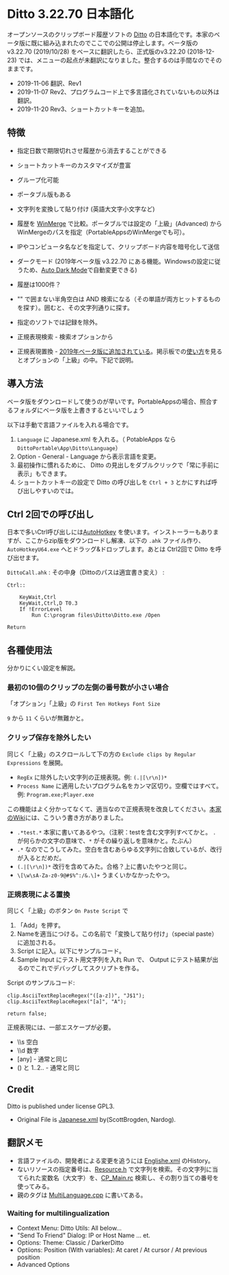 # Ditto 3.22.70 日本語化
オープンソースのクリップボード履歴ソフトの [Ditto](https://ditto-cp.sourceforge.io/) の日本語化です。本家のベータ版に既に組み込まれたのでここでの公開は停止します。ベータ版のv3.22.70 (2019/10/28) をベースに翻訳したら、正式版のv3.22.20 (2018-12-23) では、メニューの起点が未翻訳になりました。整合するのは手間なのでそのままです。

- 2019-11-06 翻訳、Rev1
- 2019-11-07 Rev2、プログラムコード上で多言語化されていないもの以外は翻訳。
- 2019-11-20 Rev3、ショートカットキーを追加。

## 特徴
- 指定日数で期限切れさせ履歴から消去することができる
- ショートカットキーのカスタマイズが豊富
- グループ化可能
- ポータブル版もある
- 文字列を変換して貼り付け (英語大文字小文字など)
- 履歴を [WinMerge](https://winmergejp.bitbucket.io/) で比較。ポータブルでは設定の「上級」(Advanced) からWinMergeのパスを指定（PortableAppsのWinMergeでも可）。
- IPやコンピュータ名などを指定して、クリップボード内容を暗号化して送信
- ダークモード (2019年ベータ版 v3.22.70 にある機能。Windowsの設定に従うため、[Auto Dark Mode](https://github.com/Armin2208/Windows-Auto-Night-Mode)で自動変更できる)

- 履歴は1000件？
- "" で囲まない半角空白は AND 検索になる（その単語が両方ヒットするものを探す）。囲むと、その文字列通りに探す。
- 指定のソフトでは記録を除外。
- 正規表現検索 - 検索オプションから
- 正規表現置換 - [2019年ベータ版に追加されている](https://sourceforge.net/p/ditto-cp/ditto/ci/0fbe9a6625b45dd20ac5ad27d93998bc2c8f86d5/)。掲示板での[使い方](https://sourceforge.net/p/ditto-cp/discussion/287510/thread/2e47593585/)を見るとオプションの「上級」の中。下記で説明。

## 導入方法
ベータ版をダウンロードして使うのが早いです。PortableAppsの場合、照合するフォルダにベータ版を上書きするといいでしょう

以下は手動で言語ファイルを入れる場合です。

1. `Language` に Japanese.xml を入れる。（ PotableApps なら `DittoPortable\App\Ditto\Language`） 
2. Option - General - Language から表示言語を変更。
3. 最初操作に慣れるために、 Ditto の見出しをダブルクリックで「常に手前に表示」もできます。
4. ショートカットキーの設定で Ditto の呼び出しを  `Ctrl + 3` とかにすれば呼び出しやすいのでは。

## Ctrl 2回での呼び出し
日本で多いCtrl呼び出しには[AutoHotkey](https://autohotkey.com/download/) を使います。インストーラーもありますが、ここからzip版をダウンロードし解凍、以下の `.ahk` ファイル作り、 `AutoHotkeyU64.exe` へとドラッグ&ドロップします。あとは Ctrl2回で Ditto を呼び出せます。

`DittoCall.ahk` : その中身（Dittoのパスは適宜書き変え） : 
```
Ctrl::

    KeyWait,Ctrl
    KeyWait,Ctrl,D T0.3
    If !ErrorLevel
        Run C:\program files\Ditto\Ditto.exe /Open

Return
```

## 各種使用法
分かりにくい設定を解説。

### 最初の10個のクリップの左側の番号数が小さい場合
「オプション」「上級」の `First Ten Hotkeys Font Size`

`9` から `11` くらいが無難かと。

### クリップ保存を除外したい
同じく「上級」のスクロールして下の方の `Exclude clips by Regular Expressions` を展開。

* `RegEx` に除外したい文字列の正規表現。例: `(.|[\r\n])*`
* `Process Name` に適用したいプログラム名をカンマ区切り。空欄ではすべて。例: `Program.exe;Player.exe`

この機能はよく分かってなくて、適当なので正規表現を改良してください。[本家のWiki](https://sourceforge.net/p/ditto-cp/wiki/Excluding%20clip%20from%20saving/)には、こういう書き方がありました。

* `.*test.*` 本家に書いてあるやつ。（注釈：testを含む文字列すべてかと。 `.` が何らかの文字の意味で、`*` がその繰り返しを意味かと。たぶん）
* `.*` なのでこうしてみた。空白を含むあらゆる文字列に合致しているが、改行が入るとだめだ。
* `(.|[\r\n])*` 改行を含めてみた。合格？上に書いたやつと同じ。
* `\[\w\sA-Za-z0-9@#$%^:/&.\]+` うまくいかなかったやつ。

### 正規表現による置換
同じく「上級」のボタン `On Paste Script` で
1. 「Add」を押す。
2. Nameを適当につける。この名前で「変換して貼り付け」（special paste）に追加される。
3. Script に記入。以下にサンプルコード。
4. Sample Input にテスト用文字列を入れ Run で、 Output にテスト結果が出るのでこれでデバッグしてスクリプトを作る。

Script のサンプルコード:
```
clip.AsciiTextReplaceRegex("([a-z])", "J$1");
clip.AsciiTextReplaceRegex("[a]", "A");

return false;
```

正規表現には、一部エスケープが必要。
* \\\\s 空白
* \\\\d 数字
* [any] - 通常と同じ
* () と $1..$2.. - 通常と同じ

## Credit
Ditto is published under license GPL3.

- Original File is  [Japanese.xml](https://github.com/sabrogden/Ditto/blob/master/Debug/Language/Japanese.xml) by(ScottBrogden, Nardog).

## 翻訳メモ
- 言語ファイルの、開発者による変更を追うには [Englishe.xml](https://github.com/sabrogden/Ditto/blob/master/Debug/Language/English.xml) のHistory。
- ないリソースの指定番号は、[Resource.h](https://github.com/sabrogden/Ditto/blob/master/Resource.h) で文字列を検索。その文字列に当てられた変数名（大文字）を、[CP_Main.rc](
https://github.com/sabrogden/Ditto/blob/master/CP_Main.rc) 検索し、その割り当ての番号を使ってみる。
- 親のタグは [MultiLanguage.cpp](https://github.com/sabrogden/Ditto/blob/master/MultiLanguage.cpp) に書いてある。

### Waiting for multilingualization
- Context Menu: Ditto Utils: All below...
- "Send To Friend" Dialog:  IP or Host Name ... et.
- Options: Theme: Classic / DarkerDitto
- Optiions: Position (With variables): At caret / At cursor / At previous position
- Advanced Options
